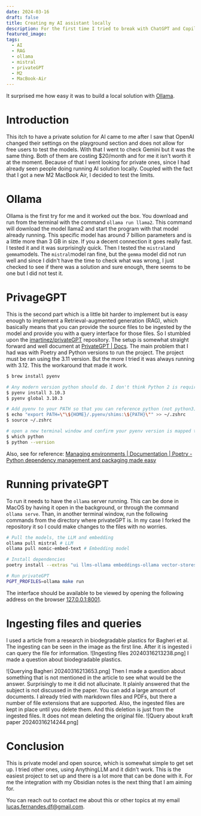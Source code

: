 ```yaml
---
date: 2024-03-16
draft: false
title: Creating my AI assistant locally
description: For the first time I tried to break with ChatGPT and Copilot to see what I could come up with. This is a quick text about how to get PrivateGPT working in you computer.
featured_image: 
tags:
  - AI
  - RAG
  - ollama
  - mistral
  - privateGPT
  - M2
  - MacBook-Air
---
```

It surprised me how easy it was to build a local solution with [Ollama](https://ollama.com/). 
# Introduction
This itch to have a private solution for AI came to me after I saw that OpenAI changed their settings on the playground section and does not allow for free users to test the models. With that I went to check Gemini but it was the same thing. Both of them are costing $20/month and for me it isn't worth it at the moment. Because of that I went looking for private ones, since I had already seen people doing running AI solution locally. Coupled with the fact that I got a new M2 MacBook Air, I decided to test the limits. 
# Ollama
Ollama is the first try for me and it worked out the box. You download and run from the terminal with the command `ollama run llama2`. This command will download the model llama2 and start the program with that model already running. This specific model has around 7 billion parameters and is a little more than 3 GB in size. If you a decent connection it goes really fast. I tested it and it was surprisingly quick. Then I tested the `mistral`and `gemma`models. 
The `mistral`model ran fine, but the `gemma` model did not run well and since I didn't have the time to check what was wrong, I just checked to see if there was a solution and sure enough, there seems to be one but I did not test it.
# PrivageGPT
This is the second part which is a little bit harder to implement but is easy enough to implement a Retrieval-augmented generation (RAG), which basically means that you can provide the source files to be ingested by the model and provide you with a query interface for those files. So I stumbled upon the [imartinez/privateGPT](https://github.com/imartinez/privateGPT) repository. The setup is somewhat straight forward and well document at [PrivateGPT | Docs](https://docs.privategpt.dev/installation/getting-started/installation).
The main problem that I had was with Poetry and Python versions to run the project. The project must be ran using the 3.11 version. But the more I tried it was always running with 3.12. This the workaround that made it work.
```bash
$ brew install pyenv

# Any modern version python should do. I don't think Python 2 is required any more.
$ pyenv install 3.10.3
$ pyenv global 3.10.3

# Add pyenv to your PATH so that you can reference python (not python3)
$ echo "export PATH=\"\${HOME}/.pyenv/shims:\${PATH}\"" >> ~/.zshrc
$ source ~/.zshrc

# open a new terminal window and confirm your pyenv version is mapped to python
$ which python
$ python --version

```
Also, see for reference: [Managing environments | Documentation | Poetry - Python dependency management and packaging made easy](https://python-poetry.org/docs/managing-environments/#switching-between-environments)
# Running privateGPT
To run it needs to have the `ollama` server running. This can be done in MacOS by having it open in the background, or through the command `ollama serve`.
Than, in another terminal window, run the following commands from the directory where privateGPT is. In my case I forked the repository it so I could make changes to the files with no worries.
```bash
# Pull the models, the LLM and embedding
ollama pull mistral # LLM
ollama pull nomic-embed-text # Embedding model

# Install dependencies
poetry install --extras "ui llms-ollama embeddings-ollama vector-stores-qdrant"

# Run privateGPT
PGPT_PROFILES=ollama make run
```
The interface should be available to be viewed by opening the following address on the browser [127.0.0.1:8001](http://127.0.0.1:8001/).
# Ingesting files and queries
I used a article from a research in biodegradable plastics for Bagheri et al. The ingesting can be seen in the image as the first line. After it is ingested i can query the file for information.
![Ingesting files 20240316213238.png]
I made a question about biodegradable plastics.

![Querying Bagheri 20240316213653.png]
Then I made a question about something that is not mentioned in the article to see what would be the answer.
Surprisingly to me it did not allucinate. It plainly answered that the subject is not discussed in the paper. You can add a large amount of documents. I already tried with markdown files and PDFs, but there a number of file extensions that are supported. Also, the ingested files are kept in place until you delete them. And this deletion is just from the ingested files. It does not mean deleting the original file.
![Query about kraft paper 20240316214244.png]
# Conclusion
This is private model and open source, which is somewhat simple to get set up. I tried other ones, using AnythingLLM and it didn't work. This is the easiest project to set up and there is a lot more that can be done with it. For me the integration with my Obsidian notes is the next thing that I am aiming for. 

You can reach out to contact me about this or other topics at my email lucas.fernandes.df@gmail.com.

